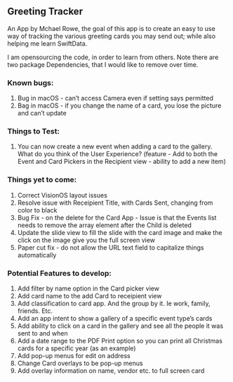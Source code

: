 ## Greeting Tracker

An App by Mchael Rowe, the goal of this app is to create an easy to use way of tracking the various greeting cards you may send out; while also helping me learn SwiftData.

I am opensourcing the code, in order to learn from others.  Note there are two package Dependencies, that I would like to remove over time.

### Known bugs:
1. Bug in macOS - can’t access Camera even if setting says permitted
2. Bag in macOS - if you change the name of a card, you lose the picture and can’t update

### Things to Test:
1. You can now create a new event when adding a card to the gallery.  What do you think of the User Experience? (feature - Add to both the Event and Card Pickers in the Recipient view - ability to add a new item)

### Things yet to come:
1. Correct VisionOS layout issues
2. Resolve issue with Receipient Title, with Cards Sent, changing from color to black
3. Bug Fix - on the delete for the Card App - Issue is that the Events list needs to remove the array element after the Child is deleted
4. Update the slide view to fill the slide with the card image and make the click on the image give you the full screen view
5. Paper cut fix - do not allow the URL text field to capitalize things automatically

### Potential Features to develop:
1. Add filter by name option in the Card picker view
2. Add card name to the add Card to receipient view
3. Add classification to card app. And the group by it. Ie work, family, friends. Etc.
4. Add an app intent to show a gallery of a specific event type’s cards
5. Add ability to click on a card in the gallery and see all the people it was sent to and when
6. Add a date range to the PDF Print option so you can print all Christmas cards for a specific year (as an example)
7. Add pop-up menus for edit on address
8. Change Card overlays to be pop-up menus
9. Add overlay information on name, vendor etc. to full screen card
